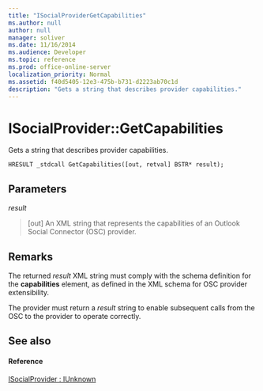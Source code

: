 ```yaml
---
title: "ISocialProviderGetCapabilities"
ms.author: null
author: null
manager: soliver
ms.date: 11/16/2014
ms.audience: Developer
ms.topic: reference
ms.prod: office-online-server
localization_priority: Normal
ms.assetid: f40d5405-12e3-475b-b731-d2223ab70c1d
description: "Gets a string that describes provider capabilities."
---
```


# ISocialProvider::GetCapabilities

Gets a string that describes provider capabilities.
  
```
HRESULT _stdcall GetCapabilities([out, retval] BSTR* result);
```

## Parameters

 _result_
  
> [out] An XML string that represents the capabilities of an Outlook Social Connector (OSC) provider.
    
## Remarks

The returned  _result_ XML string must comply with the schema definition for the **capabilities** element, as defined in the XML schema for OSC provider extensibility. 
  
The provider must return a  _result_ string to enable subsequent calls from the OSC to the provider to operate correctly. 
  
## See also

#### Reference

[ISocialProvider : IUnknown](isocialprovideriunknown.md)

